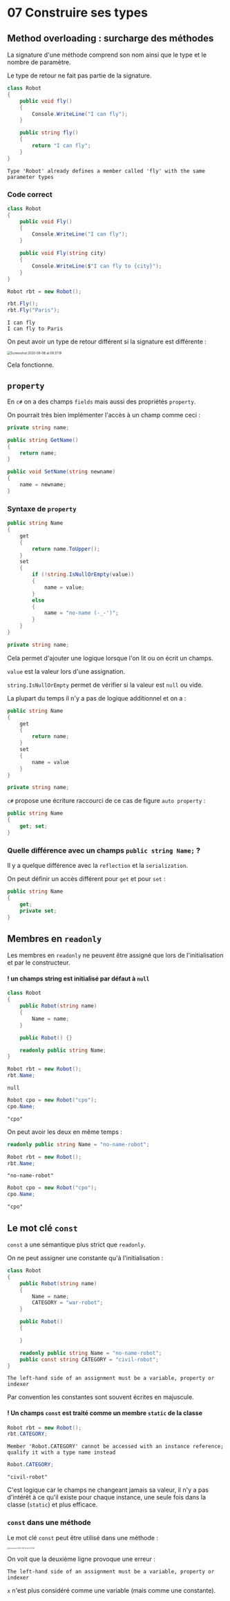 # 07 Construire ses types

## Method overloading : surcharge des méthodes

La signature d'une méthode comprend son nom ainsi que le type et le nombre de paramètre.

Le type de retour ne fait pas partie de la signature.

```cs
class Robot
{
    public void fly()
    {
        Console.WriteLine("I can fly");
    }

    public string fly()
    {
        return "I can fly";
    }
}
```

```
Type 'Robot' already defines a member called 'fly' with the same parameter types
```

### Code correct

```cs
class Robot
{
    public void Fly()
    {
        Console.WriteLine("I can fly");
    }

    public void Fly(string city)
    {
        Console.WriteLine($"I can fly to {city}");
    }
}

Robot rbt = new Robot();

rbt.Fly();
rbt.Fly("Paris");
```

```
I can fly
I can fly to Paris
```

On peut avoir un type de retour différent si la signature est différente :

<img src="assets/Screenshot2020-08-06at09.37.19.png" alt="Screenshot 2020-08-06 at 09.37.19" style="zoom:50%;" />

Cela fonctionne.

## `property`

En `c#` on a des champs `fields` mais aussi des propriétés `property`.

On pourrait très bien implémenter l'accès à un champ comme ceci :

```cs
private string name;

public string GetName()
{
    return name;
}

public void SetName(string newname)
{
    name = newname;
}
```

### Syntaxe de `property`

```cs
public string Name
{
    get
    {
        return name.ToUpper();
    }
    set
    {
        if (!string.IsNullOrEmpty(value))
        {
            name = value;
        }
        else
        {
            name = "no-name (-_-')";
        }
    }
}

private string name;
```

Cela permet d'ajouter une logique lorsque l'on lit ou on écrit un champs.

`value` est la valeur lors d'une assignation.

`string.IsNullOrEmpty` permet de vérifier si la valeur est `null` ou vide.

La plupart du temps il n'y a pas de logique additionnel et on a :

```cs
public string Name
{
    get
    {
        return name;
    }
    set
    {
        name = value
    }
}

private string name;
```

`c#` propose une écriture raccourci de ce cas de figure `auto property` :

```cs
public string Name
{
    get; set;
}
```

### Quelle différence avec un champs `public string Name;` ?

Il y a quelque différence avec la `reflection` et la `serialization`.

On peut définir un accès différent pour `get` et pour `set` :

```cs
public string Name
{
    get;
    private set;
}
```

## Membres en `readonly`

Les membres en `readonly` ne peuvent être assigné que lors de l'initialisation et par le constructeur.

#### ! un champs string est initialisé par défaut à `null`

```cs
class Robot
{
    public Robot(string name)
    {
        Name = name;
    }

    public Robot() {}

    readonly public string Name;
}

Robot rbt = new Robot();
rbt.Name;
```

```
null
```

```cs
Robot cpo = new Robot("cpo");
cpo.Name;
```

```
"cpo"
```

On peut avoir les deux en même temps :

```cs
readonly public string Name = "no-name-robot";
```

```cs
Robot rbt = new Robot();
rbt.Name;
```

```
"no-name-robot"
```

```cs
Robot cpo = new Robot("cpo");
cpo.Name;
```

```
"cpo"
```

## Le mot clé `const`

`const` a une sémantique plus strict que `readonly`.

On ne peut assigner une constante qu'à l'initialisation :

```cs
class Robot
{
    public Robot(string name)
    {
        Name = name;
        CATEGORY = "war-robot";
    }

    public Robot()
    {

    }

    readonly public string Name = "no-name-robot";
    public const string CATEGORY = "civil-robot";
}
```

```
The left-hand side of an assignment must be a variable, property or indexer
```

Par convention les constantes sont souvent écrites en majuscule.

#### ! Un champs `const` est traité comme un membre `static` de la classe

```cs
Robot rbt = new Robot();
rbt.CATEGORY;
```

```
Member 'Robot.CATEGORY' cannot be accessed with an instance reference; qualify it with a type name instead
```

```cs
Robot.CATEGORY;
```

```
"civil-robot"
```

C'est logique car le champs ne changeant jamais sa valeur, il n'y a pas d'intérêt à ce qu'il existe pour chaque instance, une seule fois dans la classe (`static`) et plus efficace.

### `const` dans une méthode

Le mot clé `const` peut être utilisé dans une méthode :

<img src="assets/Screenshot2020-08-06at10.37.59.png" alt="Screenshot 2020-08-06 at 10.37.59" style="zoom:25%;" />

On voit que la deuxième ligne provoque une erreur :

```
The left-hand side of an assignment must be a variable, property or indexer
```

`x` n'est plus considéré comme une variable (mais comme une constante).
